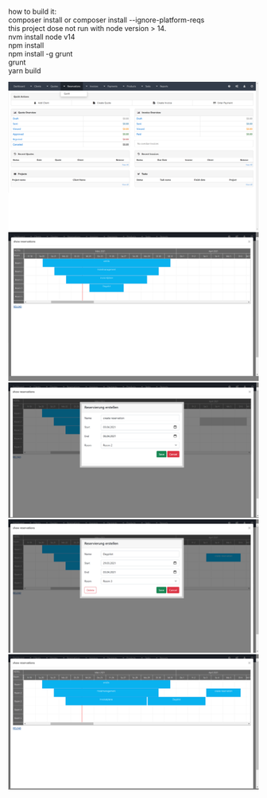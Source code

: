 how to build it:
<br>composer install or composer install --ignore-platform-reqs
<br>this project dose not run with node version > 14.
<br>nvm install node v14
<br>npm install
<br>npm install -g grunt
<br> grunt
<br> yarn build

<p align="center">
  <img src="readme/001.png">
  <img src="readme/002.png">
  <img src="readme/003.png">
  <img src="readme/004.png">
  <img src="readme/005.png">
</p>

